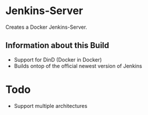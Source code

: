 # Jenkins-Server
Creates a Docker Jenkins-Server. 

## Information about this Build
- Support for DinD (Docker in Docker)
- Builds ontop of the official newest version of Jenkins

# Todo
- Support multiple architectures